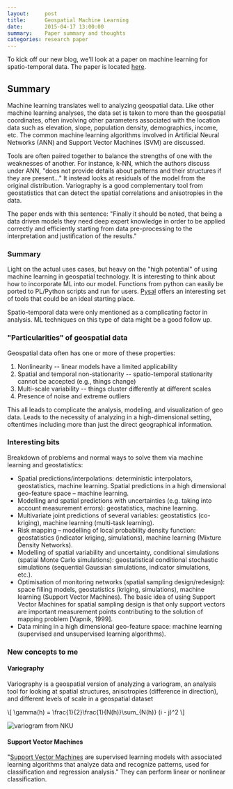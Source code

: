 ```yaml
---
layout:     post
title:      Geospatial Machine Learning
date:       2015-04-17 13:00:00
summary:    Paper summary and thoughts
categories: research paper
---
```


To kick off our new blog, we'll look at a paper on machine learning for spatio-temporal data. The paper is located [here](http://www.iemss.org/iemss2008/uploads/Main/S04-09-Kanevski_et_al-IEMSS2008.pdf).

## Summary

Machine learning translates well to analyzing geospatial data. Like other machine learning analyses, the data set is taken to more than the geospatial coordinates, often involving other parameters associated with the location data such as elevation, slope, population density, demographics, income, etc. The common machine learning algorithms involved in Artificial Neural Networks (ANN) and Support Vector Machines (SVM) are discussed.

Tools are often paired together to balance the strengths of one with the weaknesses of another. For instance, k-NN, which the authors discuss under ANN, "does not provide details about patterns and their structures if they are present..." It instead looks at residuals of the model from the original distribution. Variography is a good complementary tool from geostatistics that can detect the spatial correlations and anisotropies in the data.

The paper ends with this sentence: "Finally it should be noted, that being a data driven models they need deep expert knowledge in order to be applied correctly and efficiently starting from data pre-processing to the interpretation and justification of the results."

### Summary
Light on the actual uses cases, but heavy on the "high potential" of using machine learning in geospatial technology. It is interesting to think about how to incorporate ML into our model. Functions from python can easily be ported to PL/Python scripts and run for users. [Pysal](https://pysal.readthedocs.org/en/latest/library/spreg/ml_lag_regimes.html) offers an interesting set of tools that could be an ideal starting place.

Spatio-temporal data were only mentioned as a complicating factor in analysis. ML techniques on this type of data might be a good follow up.

### "Particularities" of geospatial data

Geospatial data often has one or more of these properties:

1. Nonlinearity -- linear models have a limited applicability
2. Spatial and temporal non-stationarity -- spatio-temporal stationarity cannot be accepted (e.g., things change)
3. Multi-scale variability -- things cluster differently at different scales
4. Presence of noise and extreme outliers

This all leads to complicate the analysis, modeling, and visualization of geo data. Leads to the necessity of analyzing in a high-dimensional setting, oftentimes including more than just the direct geographical information.

### Interesting bits

Breakdown of problems and normal ways to solve them via machine learning and geostatistics:

+ Spatial predictions/interpolations: deterministic interpolators, geostatistics, machine learning. Spatial predictions in a high dimensional geo-feature space – machine learning.
+ Modelling and spatial predictions with uncertainties (e.g. taking into account measurement errors): geostatistics, machine learning.
+ Multivariate joint predictions of several variables: geostatistics (co-kriging), machine learning (multi-task learning).
+ Risk mapping – modelling of local probability density function: geostatistics (indicator kriging, simulations), machine learning (Mixture Density Networks).
+ Modelling of spatial variability and uncertainty, conditional simulations (spatial Monte Carlo simulations): geostatistical conditional stochastic simulations (sequential Gaussian simulations, indicator simulations, etc.).
+ Optimisation of monitoring networks (spatial sampling design/redesign): space filling models, geostatistics (kriging, simulations), machine learning (Support Vector Machines). The basic idea of using Support Vector Machines for spatial sampling design is that only support vectors are important measurement points contributing to the solution of mapping problem [Vapnik, 1999].
+ Data mining in a high dimensional geo-feature space: machine learning (supervised and unsupervised learning algorithms).

### New concepts to me

#### Variography

Variography is a geospatial version of analyzing a variogram, an analysis tool for looking at spatial structures, anisotropies (difference in direction), and different levels of scale in a geospatial dataset

\\[ \gamma(h) = \frac{1}{2}\frac{1}{N(h)}\sum_{N(h)} (i - j)^2 \\]

![variogram from NKU]({{site.baseurl}}/images/variogram.gif)

#### Support Vector Machines

"[Support Vector Machines](http://en.wikipedia.org/wiki/Support_vector_machine) are supervised learning models with associated learning algorithms that analyze data and recognize patterns, used for classification and regression analysis." They can perform linear or nonlinear classification.